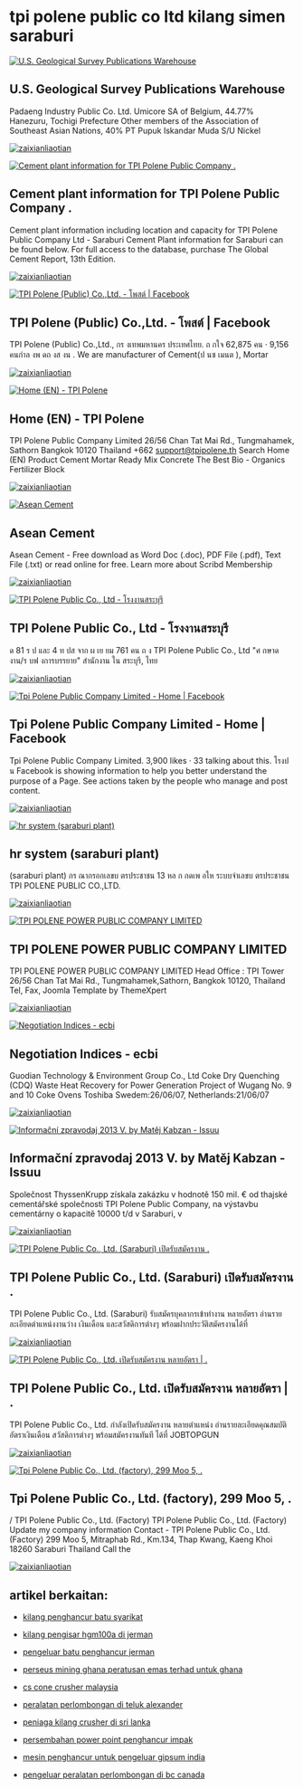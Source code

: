 # tpi polene public co ltd kilang simen saraburi
<a href="https://mnn.zoosnet.net/LR/Chatpre.aspx?id=MNN94995150&p=https://topgrinding.com/" target="_blank">![U.S. Geological Survey Publications Warehouse](https://github.com/technlg/images/blob/main/10.jpg)</a>
## U.S. Geological Survey Publications Warehouse
Padaeng Industry Public Co. Ltd. Umicore SA of Belgium, 44.77% Hanezuru, Tochigi Prefecture Other members of the Association of Southeast Asian Nations, 40% PT Pupuk Iskandar Muda S/U Nickel 
<a href="https://mnn.zoosnet.net/LR/Chatpre.aspx?id=MNN94995150&p=https://topgrinding.com/" target="_blank"><img src="https://github.com/technlg/images/raw/main/chat11.jpg" alt="zaixianliaotian"/></a><a href="//whatsapp.shibangsoft.com/WhatsApp.php" ><img src="https://github.com/technlg/images/raw/main/chat11.png" alt=""></a>
<a href="https://mnn.zoosnet.net/LR/Chatpre.aspx?id=MNN94995150&p=https://topgrinding.com/" target="_blank">![Cement plant information for TPI Polene Public Company .](https://github.com/technlg/images/blob/main/43.jpg)</a>
## Cement plant information for TPI Polene Public Company .
Cement plant information including location and capacity for TPI Polene Public Company Ltd - Saraburi Cement Plant information for Saraburi can be found below. For full access to the database, purchase The Global Cement Report, 13th Edition.
<a href="https://mnn.zoosnet.net/LR/Chatpre.aspx?id=MNN94995150&p=https://topgrinding.com/" target="_blank"><img src="https://github.com/technlg/images/raw/main/chat11.jpg" alt="zaixianliaotian"/></a><a href="//whatsapp.shibangsoft.com/WhatsApp.php" ><img src="https://github.com/technlg/images/raw/main/chat11.png" alt=""></a>
<a href="https://mnn.zoosnet.net/LR/Chatpre.aspx?id=MNN94995150&p=https://topgrinding.com/" target="_blank">![TPI Polene (Public) Co.,Ltd. - โพสต์ | Facebook](https://github.com/technlg/images/blob/main/45.jpg)</a>
## TPI Polene (Public) Co.,Ltd. - โพสต์ | Facebook
TPI Polene (Public) Co.,Ltd., กร งเทพมหานคร ประเทศไทย. ถ กใจ 62,875 คน · 9,156 คนกำล งพ ดถ งส งน . We are manufacturer of Cement(ป นซ เมนต ), Mortar
<a href="https://mnn.zoosnet.net/LR/Chatpre.aspx?id=MNN94995150&p=https://topgrinding.com/" target="_blank"><img src="https://github.com/technlg/images/raw/main/chat11.jpg" alt="zaixianliaotian"/></a><a href="//whatsapp.shibangsoft.com/WhatsApp.php" ><img src="https://github.com/technlg/images/raw/main/chat11.png" alt=""></a>
<a href="https://mnn.zoosnet.net/LR/Chatpre.aspx?id=MNN94995150&p=https://topgrinding.com/" target="_blank">![Home (EN) - TPI Polene](https://github.com/technlg/images/blob/main/35.jpg)</a>
## Home (EN) - TPI Polene
TPI Polene Public Company Limited 26/56 Chan Tat Mai Rd., Tungmahamek, Sathorn Bangkok 10120 Thailand +662 support@tpipolene.th Search Home (EN) Product Cement Mortar Ready Mix Concrete The Best Bio - Organics Fertilizer Block 
<a href="https://mnn.zoosnet.net/LR/Chatpre.aspx?id=MNN94995150&p=https://topgrinding.com/" target="_blank"><img src="https://github.com/technlg/images/raw/main/chat11.jpg" alt="zaixianliaotian"/></a><a href="//whatsapp.shibangsoft.com/WhatsApp.php" ><img src="https://github.com/technlg/images/raw/main/chat11.png" alt=""></a>
<a href="https://mnn.zoosnet.net/LR/Chatpre.aspx?id=MNN94995150&p=https://topgrinding.com/" target="_blank">![Asean Cement](https://github.com/technlg/images/blob/main/51.jpg)</a>
## Asean Cement
Asean Cement - Free download as Word Doc (.doc), PDF File (.pdf), Text File (.txt) or read online for free.  Learn more about Scribd Membership
<a href="https://mnn.zoosnet.net/LR/Chatpre.aspx?id=MNN94995150&p=https://topgrinding.com/" target="_blank"><img src="https://github.com/technlg/images/raw/main/chat11.jpg" alt="zaixianliaotian"/></a><a href="//whatsapp.shibangsoft.com/WhatsApp.php" ><img src="https://github.com/technlg/images/raw/main/chat11.png" alt=""></a>
<a href="https://mnn.zoosnet.net/LR/Chatpre.aspx?id=MNN94995150&p=https://topgrinding.com/" target="_blank">![TPI Polene Public Co., Ltd - โรงงานสระบุรี](https://github.com/technlg/images/blob/main/38.jpg)</a>
## TPI Polene Public Co., Ltd - โรงงานสระบุรี
ด 81 ร ป และ 4 ท ปส จาก ผ เย ยม 761 คน ถ ง TPI Polene Public Co., Ltd "ศ กษาด งาน/ร บฟ งการบรรยาย" สำนักงาน ใน สระบุรี, ไทย
<a href="https://mnn.zoosnet.net/LR/Chatpre.aspx?id=MNN94995150&p=https://topgrinding.com/" target="_blank"><img src="https://github.com/technlg/images/raw/main/chat11.jpg" alt="zaixianliaotian"/></a><a href="//whatsapp.shibangsoft.com/WhatsApp.php" ><img src="https://github.com/technlg/images/raw/main/chat11.png" alt=""></a>
<a href="https://mnn.zoosnet.net/LR/Chatpre.aspx?id=MNN94995150&p=https://topgrinding.com/" target="_blank">![Tpi Polene Public Company Limited - Home | Facebook](https://github.com/technlg/images/blob/main/6.jpg)</a>
## Tpi Polene Public Company Limited - Home | Facebook
Tpi Polene Public Company Limited. 3,900 likes · 33 talking about this. โรงป น Facebook is showing information to help you better understand the purpose of a Page. See actions taken by the people who manage and post content.
<a href="https://mnn.zoosnet.net/LR/Chatpre.aspx?id=MNN94995150&p=https://topgrinding.com/" target="_blank"><img src="https://github.com/technlg/images/raw/main/chat11.jpg" alt="zaixianliaotian"/></a><a href="//whatsapp.shibangsoft.com/WhatsApp.php" ><img src="https://github.com/technlg/images/raw/main/chat11.png" alt=""></a>
<a href="https://mnn.zoosnet.net/LR/Chatpre.aspx?id=MNN94995150&p=https://topgrinding.com/" target="_blank">![hr system (saraburi plant)](https://github.com/technlg/images/blob/main/43.jpg)</a>
## hr system (saraburi plant)
(saraburi plant) กร ณากรอกเลขบ ตรประชาชน 13 หล ก กดเพ อให ระบบจำเลขบ ตรประชาชน  TPI POLENE PUBLIC CO.,LTD. 
<a href="https://mnn.zoosnet.net/LR/Chatpre.aspx?id=MNN94995150&p=https://topgrinding.com/" target="_blank"><img src="https://github.com/technlg/images/raw/main/chat11.jpg" alt="zaixianliaotian"/></a><a href="//whatsapp.shibangsoft.com/WhatsApp.php" ><img src="https://github.com/technlg/images/raw/main/chat11.png" alt=""></a>
<a href="https://mnn.zoosnet.net/LR/Chatpre.aspx?id=MNN94995150&p=https://topgrinding.com/" target="_blank">![TPI POLENE POWER PUBLIC COMPANY LIMITED](https://github.com/technlg/images/blob/main/51.jpg)</a>
## TPI POLENE POWER PUBLIC COMPANY LIMITED
TPI POLENE POWER PUBLIC COMPANY LIMITED Head Office : TPI Tower 26/56 Chan Tat Mai Rd., Tungmahamek,Sathorn, Bangkok 10120, Thailand Tel, Fax, Joomla Template by ThemeXpert
<a href="https://mnn.zoosnet.net/LR/Chatpre.aspx?id=MNN94995150&p=https://topgrinding.com/" target="_blank"><img src="https://github.com/technlg/images/raw/main/chat11.jpg" alt="zaixianliaotian"/></a><a href="//whatsapp.shibangsoft.com/WhatsApp.php" ><img src="https://github.com/technlg/images/raw/main/chat11.png" alt=""></a>
<a href="https://mnn.zoosnet.net/LR/Chatpre.aspx?id=MNN94995150&p=https://topgrinding.com/" target="_blank">![Negotiation Indices - ecbi](https://github.com/technlg/images/blob/main/3.jpg)</a>
## Negotiation Indices - ecbi
Guodian Technology & Environment Group Co., Ltd Coke Dry Quenching (CDQ) Waste Heat Recovery for Power Generation Project of Wugang No. 9 and 10 Coke Ovens Toshiba Swedem:26/06/07, Netherlands:21/06/07 
<a href="https://mnn.zoosnet.net/LR/Chatpre.aspx?id=MNN94995150&p=https://topgrinding.com/" target="_blank"><img src="https://github.com/technlg/images/raw/main/chat11.jpg" alt="zaixianliaotian"/></a><a href="//whatsapp.shibangsoft.com/WhatsApp.php" ><img src="https://github.com/technlg/images/raw/main/chat11.png" alt=""></a>
<a href="https://mnn.zoosnet.net/LR/Chatpre.aspx?id=MNN94995150&p=https://topgrinding.com/" target="_blank">![Informační zpravodaj 2013 V. by Matěj Kabzan - Issuu](https://github.com/technlg/images/blob/main/7.jpg)</a>
## Informační zpravodaj 2013 V. by Matěj Kabzan - Issuu
Společnost ThyssenKrupp získala zakázku v hodnotě 150 mil. € od thajské cementářské společnosti TPI Polene Public Company, na výstavbu cementárny o kapacitě 10000 t/d v Saraburi, v 
<a href="https://mnn.zoosnet.net/LR/Chatpre.aspx?id=MNN94995150&p=https://topgrinding.com/" target="_blank"><img src="https://github.com/technlg/images/raw/main/chat11.jpg" alt="zaixianliaotian"/></a><a href="//whatsapp.shibangsoft.com/WhatsApp.php" ><img src="https://github.com/technlg/images/raw/main/chat11.png" alt=""></a>
<a href="https://mnn.zoosnet.net/LR/Chatpre.aspx?id=MNN94995150&p=https://topgrinding.com/" target="_blank">![TPI Polene Public Co., Ltd. (Saraburi) เปิดรับสมัครงาน .](https://github.com/technlg/images/blob/main/25.jpg)</a>
## TPI Polene Public Co., Ltd. (Saraburi) เปิดรับสมัครงาน .
TPI Polene Public Co., Ltd. (Saraburi) รับสมัครบุคลากรเข้าทำงาน หลายอัตรา อ่านรายละเอียดตำแหน่งงานว่าง เงินเดือน และสวัสดิการต่างๆ พร้อมฝากประวัติสมัครงานได้ที่ 
<a href="https://mnn.zoosnet.net/LR/Chatpre.aspx?id=MNN94995150&p=https://topgrinding.com/" target="_blank"><img src="https://github.com/technlg/images/raw/main/chat11.jpg" alt="zaixianliaotian"/></a><a href="//whatsapp.shibangsoft.com/WhatsApp.php" ><img src="https://github.com/technlg/images/raw/main/chat11.png" alt=""></a>
<a href="https://mnn.zoosnet.net/LR/Chatpre.aspx?id=MNN94995150&p=https://topgrinding.com/" target="_blank">![TPI Polene Public Co., Ltd. เปิดรับสมัครงาน หลายอัตรา | .](https://github.com/technlg/images/blob/main/34.jpg)</a>
## TPI Polene Public Co., Ltd. เปิดรับสมัครงาน หลายอัตรา | .
TPI Polene Public Co., Ltd. กำลังเปิดรับสมัครงาน หลายตำแหน่ง อ่านรายละเอียดคุณสมบัติ อัตราเงินเดือน สวัสดิการต่างๆ พร้อมสมัครงานทันที ได้ที่ JOBTOPGUN
<a href="https://mnn.zoosnet.net/LR/Chatpre.aspx?id=MNN94995150&p=https://topgrinding.com/" target="_blank"><img src="https://github.com/technlg/images/raw/main/chat11.jpg" alt="zaixianliaotian"/></a><a href="//whatsapp.shibangsoft.com/WhatsApp.php" ><img src="https://github.com/technlg/images/raw/main/chat11.png" alt=""></a>
<a href="https://mnn.zoosnet.net/LR/Chatpre.aspx?id=MNN94995150&p=https://topgrinding.com/" target="_blank">![Tpi Polene Public Co., Ltd. (factory), 299 Moo 5, .](https://github.com/technlg/images/blob/main/51.jpg)</a>
## Tpi Polene Public Co., Ltd. (factory), 299 Moo 5, .
/ TPI Polene Public Co., Ltd. (Factory) TPI Polene Public Co., Ltd. (Factory) Update my company information Contact - TPI Polene Public Co., Ltd. (Factory) 299 Moo 5, Mitraphab Rd., Km.134, Thap Kwang, Kaeng Khoi 18260 Saraburi Thailand Call the 
<a href="https://mnn.zoosnet.net/LR/Chatpre.aspx?id=MNN94995150&p=https://topgrinding.com/" target="_blank"><img src="https://github.com/technlg/images/raw/main/chat11.jpg" alt="zaixianliaotian"/></a><a href="//whatsapp.shibangsoft.com/WhatsApp.php" ><img src="https://github.com/technlg/images/raw/main/chat11.png" alt=""></a>
## artikel berkaitan:
* [kilang penghancur batu syarikat](kilang%20penghancur%20batu%20syarikat.md)
* [kilang pengisar hgm100a di jerman](kilang%20pengisar%20hgm100a%20di%20jerman.md)
* [pengeluar batu penghancur jerman](pengeluar%20batu%20penghancur%20jerman.md)
* [perseus mining ghana peratusan emas terhad untuk ghana](perseus%20mining%20ghana%20peratusan%20emas%20terhad%20untuk%20ghana.md)
* [cs cone crusher malaysia](cs%20cone%20crusher%20malaysia.md)
* [peralatan perlombongan di teluk alexander](peralatan%20perlombongan%20di%20teluk%20alexander.md)
* [peniaga kilang crusher di sri lanka](peniaga%20kilang%20crusher%20di%20sri%20lanka.md)
* [persembahan power point penghancur impak](persembahan%20power%20point%20penghancur%20impak.md)
* [mesin penghancur untuk pengeluar gipsum india](mesin%20penghancur%20untuk%20pengeluar%20gipsum%20india.md)
* [pengeluar peralatan perlombongan di bc canada](pengeluar%20peralatan%20perlombongan%20di%20bc%20canada.md)
